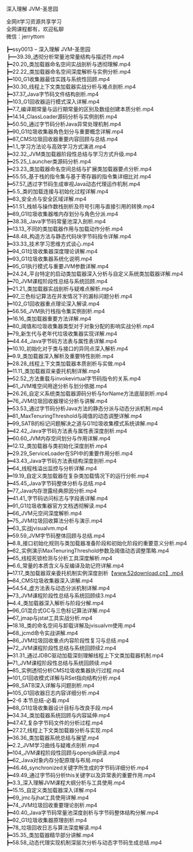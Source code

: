 深入理解 JVM-圣思园

全网it学习资源共享学习<br>全网课程都有，欢迎私聊<br>微信：jerryttom<br>

┣━ssy0013 – 深入理解 JVM-圣思园<br> ┣━39.39_透彻分析常量池常量结构与描述符.mp4<br> ┣━20.20_类加载器命名空间实战剖析与透彻理解.mp4<br> ┣━22.22_类加载器命名空间深度解析与实例分析.mp4<br> ┣━100_G1收集器最佳实践与系统性回顾.mp4<br> ┣━30.30_线程上下文类加载器实战分析与难点剖析.mp4<br> ┣━37.37_Java字节码文件结构剖析.mp4<br> ┣━103_G1回收器运行模式深入详解.mp4<br> ┣━7.7_编译期常量与运行期常量的区别及数组创建本质分析.mp4<br> ┣━14.14_ClassLoader源码分析与实例剖析.mp4<br> ┣━50.50_通过字节码分析Java异常处理机制.mp4<br> ┣━90_G1垃圾收集器角色划分与重要概念详解.mp4<br> ┣━87_CMS垃圾回收器重要内容回顾与总结.mp4<br> ┣━1.1_学习方法论与高效学习方式演进.mp4<br> ┣━32.32_JVM类加载器阶段性总结与学习方式升级.mp4<br> ┣━25.25_Launcher类源码分析.mp4<br> ┣━23.23_类加载器命名空间总结与扩展类加载器要点分析.mp4<br> ┣━55.55_基于栈的指令集与基于寄存器的指令集详细比对.mp4<br> ┣━57.57_透过字节码生成审视Java动态代理运作机制.mp4<br> ┣━5.5_类的加载连接与初始化过程详解.mp4<br> ┣━83_安全点与安全区域详解.mp4<br> ┣━51.51_栈帧与操作数栈剖析及符号引用与直接引用的转换.mp4<br> ┣━89_G1垃圾收集器堆内存划分与角色分派.mp4<br> ┣━38.38_Java字节码常量池深入剖析.mp4<br> ┣━13.13_不同的类加载器作用与加载动作分析.mp4<br> ┣━48.48_构造方法与静态代码块字节码指令详解.mp4<br> ┣━33.33_技术学习思维方式谈心.mp4<br> ┣━94_G1垃圾收集器深度理论讲解.mp4<br> ┣━93_G1垃圾收集器系统化说明.mp4<br> ┣━95_G1执行模式与重要JVM参数详解.mp4<br> ┣━24.24_平台特定的启动类加载器深入分析与自定义系统类加载器详解.mp4<br> ┣━70_JVM课程阶段性总结与系统回顾.mp4<br> ┣━21.21_类加载器实战剖析与疑难点解析.mp4<br> ┣━97_三色标记算法在并发情况下的漏标问题分析.mp4<br> ┣━102_G1回收器重点理论深入解读.mp4<br> ┣━56.56_JVM执行栈指令集实例剖析.mp4<br> ┣━16.16_类加载器重要方法详解.mp4<br> ┣━80_阈值和垃圾收集器类型对于对象分配的影响实战分析.mp4<br> ┣━79_新生代与老年代垃圾收集器实现详解.mp4<br> ┣━44.44_Java字节码方法表与属性表详解.mp4<br> ┣━10.10_初始化对于类与接口的异同点深入解析.mp4<br> ┣━9.9_类加载器深入解析及重要特性剖析.mp4<br> ┣━28.28_线程上下文类加载器本质剖析与实做.mp4<br> ┣━11.11_类加载器双亲委托机制详解.mp4<br> ┣━52.52_方法重载与invokevirtual字节码指令的关系.mp4<br> ┣━61_JVM堆空间用途分析与划分依据.mp4<br> ┣━26.26_自定义系统类加载器源码分析与forName方法底层剖析.mp4<br> ┣━76_JVM垃圾回收器理论分析与讲解.mp4<br> ┣━53.53_通过字节码分析Java方法的静态分派与动态分派机制.mp4<br> ┣━81_MaxTenuringThreshold与阈值的动态调整详解.mp4<br> ┣━99_SATB的标记问题解决之道与G1垃圾收集模式系统讲解.mp4<br> ┣━42.42_Java字节码方法表与属性表深度剖析.mp4<br> ┣━60.60_JVM内存空间划分与作用详解.mp4<br> ┣━12.12_类加载器与类初始化深度剖析.mp4<br> ┣━29.29_ServiceLoader在SPI中的重要作用分析.mp4<br> ┣━43.43_Java字节码方法表结构深度剖析.mp4<br> ┣━64_线程栈溢出监控与分析详解.mp4<br> ┣━19.19_自定义类加载器在复杂类加载情况下的运行分析.mp4<br> ┣━45.45_Java字节码整体分析与总结.mp4<br> ┣━77_Java内存泄露经典原因分析.mp4<br> ┣━41.41_字节码访问标志与字段表详解.mp4<br> ┣━91_G1垃圾收集器官方文档透彻解读.mp4<br> ┣━66_JVM元空间深度解析.mp4<br> ┣━75_JVM垃圾回收算法分析与演示.mp4<br> ┣━63_实战jvisualvm.mp4<br> ┣━59.59_JVM字节码整体回顾与总结.mp4<br> ┣━8.8_接口初始化规则与类加载器准备阶段和初始化阶段的重要意义分析.mp4<br> ┣━82_实例演示MaxTenuringThreshold参数及阈值动态调整策略.mp4<br> ┣━65_线程死锁检测与分析工具深度解析.mp4<br> ┣━6.6_常量的本质含义与反编译及助记符详解.mp4<br> ┣━17.17_类加载器双亲委托机制实例深度剖析【www.52download.cn】.mp4<br> ┣━84_CMS垃圾收集器深入讲解.mp4<br> ┣━54.54_虚方法表与动态分派机制详解.mp4<br> ┣━73_JVM课程阶段性总结与系统回顾续3.mp4<br> ┣━4.4_类加载器深入解析与阶段分解.mp4<br> ┣━96_G1混合式GC与三色标记算法详解.mp4<br> ┣━67_jmap与jstat工具实战分析.mp4<br> ┣━18.18_类的命名空间与卸载详解及jvisualvm使用.mp4<br> ┣━68_jcmd命令实战讲解.mp4<br> ┣━86_JVM垃圾回收重点内容阶段性复习与总结.mp4<br> ┣━72_JVM课程阶段性总结与系统回顾续2.mp4<br> ┣━31.31_通过JDBC驱动加载深刻理解线程上下文类加载器机制.mp4<br> ┣━71_JVM课程阶段性总结与系统回顾续.mp4<br> ┣━85_实例透彻分析CMS垃圾收集器执行过程.mp4<br> ┣━101_G1回收模式详解与RSet指向结构分析.mp4<br> ┣━98_SATB深入详解与问题剖析.mp4<br> ┣━105_G1回收器日志内容详细分析.mp4<br> ┣━2-6 本节总结-必看.mp4<br> ┣━88_G1垃圾收集器设计目标与改良手段.mp4<br> ┣━34.34_类加载器系统回顾与内容延伸.mp4<br> ┣━47.47_复杂字节码文件的分析过程.mp4<br> ┣━27.27_线程上下文类加载器分析与实现.mp4<br> ┣━36.36_类加载器系统总结与展望.mp4<br> ┣━2.2_JVM学习曲线与疑难点剖析.mp4<br> ┣━104_JVM课程阶段性回顾与openjdk研读.mp4<br> ┣━62_Java对象内存分配原理与布局.mp4<br> ┣━46.46_synchronized关键字所生成的字节码详细分析.mp4<br> ┣━49.49_通过字节码分析this关键字以及异常表的重要作用.mp4<br> ┣━3.3_深入理解JVM课程大纲分析与工具使用.mp4<br> ┣━15.15_自定义类加载器深入详解.mp4<br> ┣━69_jmc与jhat工具使用详解.mp4<br> ┣━74_JVM垃圾回收重要理论剖析.mp4<br> ┣━40.40_Java字节码常量池深度剖析与字节码整体结构分解.mp4<br> ┣━92_G1垃圾收集器原理剖析.mp4<br> ┣━78_垃圾回收日志与算法深度解读.mp4<br> ┣━35.35_类加载器精华部分讲解.mp4<br> ┣━58.58_动态代理实现机制深层次分析与动态字节码生成总结.mp4